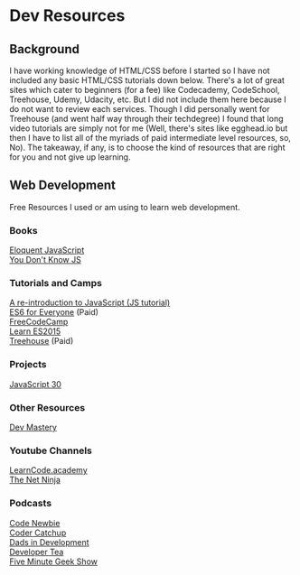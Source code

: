 # Dev Resources

## Background
I have working knowledge of HTML/CSS before I started so I have not included any basic HTML/CSS tutorials down below. There's a lot of great sites which cater to beginners (for a fee) like Codecademy, CodeSchool, Treehouse, Udemy, Udacity, etc. But I did not include them here because I do not want to review each services. Though I did personally went for Treehouse (and went half way through their techdegree) I found that long video tutorials are simply not for me (Well, there's sites like egghead.io but then I have to list all of the myriads of paid intermediate level resources, so, No). The takeaway, if any, is to choose the kind of resources that are right for you and not give up learning.

## Web Development
Free Resources I used or am using to learn web development.

### Books
[Eloquent JavaScript](http://eloquentjavascript.net/)  
[You Don't Know JS](https://github.com/getify/You-Dont-Know-JS)  

### Tutorials and Camps
[A re-introduction to JavaScript (JS tutorial)](https://developer.mozilla.org/en-US/docs/Web/JavaScript/A_re-introduction_to_JavaScript)  
[ES6 for Everyone](https://es6.io/) (Paid)  
[FreeCodeCamp](https://freecodecamp.com)  
[Learn ES2015](http://babeljs.io/learn-es2015/)  
[Treehouse](https://teamtreehouse.com/) (Paid)  

### Projects
[JavaScript 30](https://javascript30.com/)  

### Other Resources
[Dev Mastery](https://devmastery.com/)  

### Youtube Channels
[LearnCode.academy](https://www.youtube.com/user/learncodeacademy)  
[The Net Ninja](https://www.youtube.com/channel/UCW5YeuERMmlnqo4oq8vwUpg)

### Podcasts
[Code Newbie](http://www.codenewbie.org/)  
[Coder Catchup](http://codercatchup.com/)  
[Dads in Development](http://www.dadsindev.com/)  
[Developer Tea](https://spec.fm/podcasts/developer-tea)  
[Five Minute Geek Show](http://www.fiveminutegeekshow.com/)  
